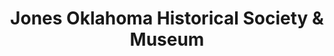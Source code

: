 ---
layout: repo
title: "Jones Oklahoma Historical Society & Museum"
id: 24410
permalink: repos/24410/
---